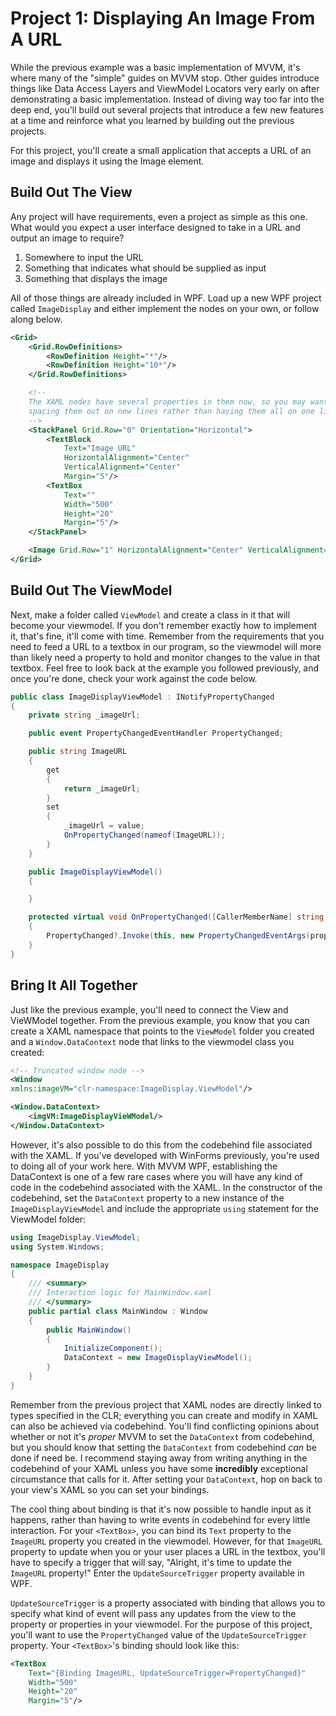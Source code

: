# Project 1: Displaying An Image From A URL

While the previous example was a basic implementation of MVVM, it's where many of the "simple" guides on MVVM stop. Other guides introduce things like Data Access Layers and ViewModel Locators very early on after demonstrating a basic implementation. Instead of diving way too far into the deep end, you'll build out several projects that introduce a few new features at a time and reinforce what you learned by building out the previous projects.

For this project, you'll create a small application that accepts a URL of an image and displays it using the Image element.

## Build Out The View

Any project will have requirements, even a project as simple as this one. What would you expect a user interface designed to take in a URL and output an image to require?

1. Somewhere to input the URL
2. Something that indicates what should be supplied as input
3. Something that displays the image

All of those things are already included in WPF. Load up a new WPF project called `ImageDisplay` and either implement the nodes on your own, or follow along below.

```xml
<Grid>
    <Grid.RowDefinitions>
        <RowDefinition Height="*"/>
        <RowDefinition Height="10*"/>
    </Grid.RowDefinitions>

    <!-- 
    The XAML nodes have several properties in them now, so you may want to make things a tad clearer by
    spacing them out on new lines rather than having them all on one line.
    -->
    <StackPanel Grid.Row="0" Orientation="Horizontal">
        <TextBlock
            Text="Image URL"
            HorizontalAlignment="Center"
            VerticalAlignment="Center"
            Margin="5"/>
        <TextBox
            Text=""
            Width="500"
            Height="20"
            Margin="5"/>
    </StackPanel>

    <Image Grid.Row="1" HorizontalAlignment="Center" VerticalAlignment="Center"/>
</Grid>
```

## Build Out The ViewModel

Next, make a folder called `ViewModel` and create a class in it that will become your viewmodel. If you don't remember exactly how to implement it, that's fine, it'll come with time. Remember from the requirements that you need to feed a URL to a textbox in our program, so the viewmodel will more than likely need a property to hold and monitor changes to the value in that textbox. Feel free to look back at the example you followed previously, and once you're done, check your work against the code below.

```csharp
public class ImageDisplayViewModel : INotifyPropertyChanged
{
    private string _imageUrl;

    public event PropertyChangedEventHandler PropertyChanged;

    public string ImageURL
    {
        get
        {
            return _imageUrl;
        }
        set
        {
            _imageUrl = value;
            OnPropertyChanged(nameof(ImageURL));
        }
    }

    public ImageDisplayViewModel()
    {

    }

    protected virtual void OnPropertyChanged([CallerMemberName] string propertyName = null)
    {
        PropertyChanged?.Invoke(this, new PropertyChangedEventArgs(propertyName));
    }
}
```

## Bring It All Together

Just like the previous example, you'll need to connect the View and VieWModel together. From the previous example, you know that you can create a XAML namespace that points to the `ViewModel` folder you created and a `Window.DataContext` node that links to the viewmodel class you created:

```xml
<!-- Truncated window node -->
<Window
xmlns:imageVM="clr-namespace:ImageDisplay.ViewModel"/>

<Window.DataContext>
    <imgVM:ImageDisplayVieWModel/>
</Window.DataContext>
```

However, it's also possible to do this from the codebehind file associated with the XAML. If you've developed with WinForms previously, you're used to doing all of your work here. With MVVM WPF, establishing the DataContext is one of a few rare cases where you will have any kind of code in the codebehind associated with the XAML. In the constructor of the codebehind, set the `DataContext` property to a new instance of the `ImageDisplayViewModel` and include the appropriate `using` statement for the ViewModel folder:

```csharp
using ImageDisplay.ViewModel;
using System.Windows;

namespace ImageDisplay
{
    /// <summary>
    /// Interaction logic for MainWindow.xaml
    /// </summary>
    public partial class MainWindow : Window
    {
        public MainWindow()
        {
            InitializeComponent();
            DataContext = new ImageDisplayViewModel();
        }
    }
}
```

Remember from the previous project that XAML nodes are directly linked to types specified in the CLR; everything you can create and modify in XAML can also be achieved via codebehind. You'll find conflicting opinions about whether or not it's *proper* MVVM to set the `DataContext` from codebehind, but you should know that setting the `DataContext` from codebehind *can* be done if need be. I recommend staying away from writing anything in the codebehind of your XAML unless you have some **incredibly** exceptional circumstance that calls for it. After setting your `DataContext`, hop on back to your view's XAML so you can set your bindings.

The cool thing about binding is that it's now possible to handle input as it happens, rather than having to write events in codebehind for every little interaction. For your `<TextBox>`, you can bind its `Text` property to the `ImageURL` property you created in the viewmodel. However, for that `ImageURL` property to update when you or your user places a URL in the textbox, you'll have to specify a trigger that will say, "Alright, it's time to update the `ImageURL` property!" Enter the `UpdateSourceTrigger` property available in WPF.

`UpdateSourceTrigger` is a property associated with binding that allows you to specify what kind of event will pass any updates from the view to the property or properties in your viewmodel. For the purpose of this project, you'll want to use the `PropertyChanged` value of the `UpdateSourceTrigger` property. Your `<TextBox>`'s binding should look like this:

```xml
<TextBox
    Text="{Binding ImageURL, UpdateSourceTrigger=PropertyChanged}"
    Width="500"
    Height="20"
    Margin="5"/>
```